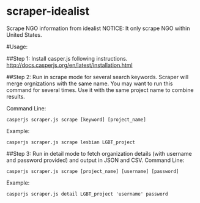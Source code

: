 scraper-idealist
================

Scrape NGO information from idealist
NOTICE: It only scrape NGO within United States.

#Usage:

##Step 1: 
Install casper.js following instructions.
http://docs.casperjs.org/en/latest/installation.html

##Step 2: 
Run in scrape mode for several search keywords. Scraper will merge orgnizations with the same name.
You may want to run this command for several times. Use it with the same project name to combine results.

Command Line:

    casperjs scraper.js scrape [keyword] [project_name]

Example:

    casperjs scraper.js scrape lesbian LGBT_project

##Step 3: 
Run in detail mode to fetch organization details (with username and password provided) and output in JSON and CSV.
Command Line:

    casperjs scraper.js scrape [project_name] [username] [password]

Example:

    casperjs scraper.js detail LGBT_project 'username' password

